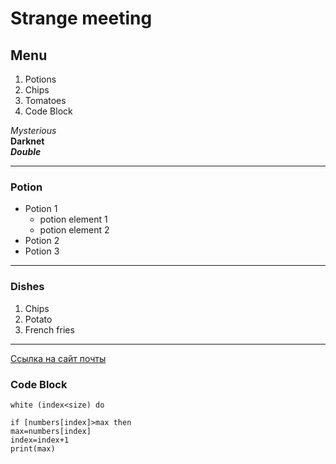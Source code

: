 # Strange meeting

## Menu

1. Potions
2. Chips
2. Tomatoes
2. Code Block

*Mysterious*  
**Darknet**  
***Double***

---
### Potion
* Potion 1
  * potion element 1
  * potion element 2
* Potion 2
* Potion 3
---
### Dishes
1. Chips
2. Potato
3. French fries
---
[Ссылка на сайт почты](https://mail.ru/)

### Code Block
```
white (index<size) do

if [numbers[index]>max then
max=numbers[index]
index=index+1
print(max)
```
